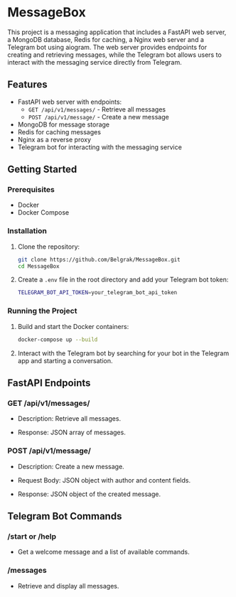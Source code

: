 # MessageBox

This project is a messaging application that includes a FastAPI web server, a MongoDB database, Redis for caching, a Nginx web server and a Telegram bot using aiogram. The web server provides endpoints for creating and retrieving messages, while the Telegram bot allows users to interact with the messaging service directly from Telegram.

## Features

- FastAPI web server with endpoints:
  - `GET /api/v1/messages/` - Retrieve all messages
  - `POST /api/v1/message/` - Create a new message
- MongoDB for message storage
- Redis for caching messages
- Nginx as a reverse proxy
- Telegram bot for interacting with the messaging service


## Getting Started

### Prerequisites

- Docker
- Docker Compose

### Installation

1. Clone the repository:
   ```sh
   git clone https://github.com/Belgrak/MessageBox.git
   cd MessageBox

2. Create a `.env` file in the root directory and add your Telegram bot token:
    ```sh 
    TELEGRAM_BOT_API_TOKEN=your_telegram_bot_api_token

### Running the Project

1. Build and start the Docker containers:
    ```sh
    docker-compose up --build

2. Interact with the Telegram bot by searching for your bot in the Telegram app and starting a conversation.


## FastAPI Endpoints

### GET /api/v1/messages/

- Description: Retrieve all messages.

- Response: JSON array of messages.

### POST /api/v1/message/

- Description: Create a new message.

- Request Body: JSON object with author and content fields.

- Response: JSON object of the created message.

## Telegram Bot Commands

### /start or /help
- Get a welcome message and a list of available commands.
### /messages 
- Retrieve and display all messages.